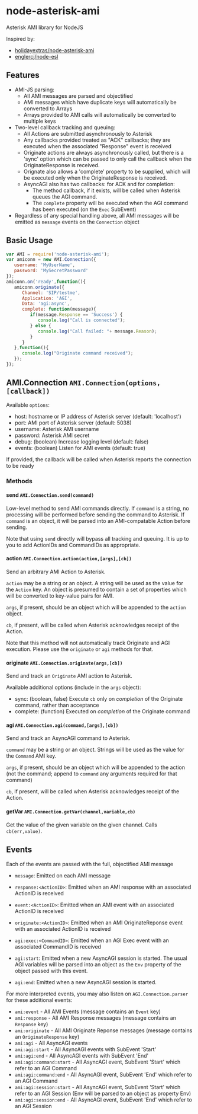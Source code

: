 node-asterisk-ami
=================

Asterisk AMI library for NodeJS

Inspired by:
* [holidayextras/node-asterisk-ami](https://github.com/holidayextras/node-asterisk-ami)
* [englercj/node-esl](https://github.com/englercj/node-esl)

Features
--------

* AMI-JS parsing:
   * All AMI messages are parsed and objectified
   * AMI messages which have duplicate keys will automatically be converted to Arrays
   * Arrays provided to AMI calls will automatically be converted to multiple keys
* Two-level callback tracking and queuing:
   * All Actions are submitted asynchronously to Asterisk
   * Any callbacks provided treated as "ACK" callbacks; they are executed when the associated "Response" event is received
   * Originate actions are always asynchronously called, but there is a 'sync' option which can be passed to only call the callback when the OriginateResponse is received.
   * Orignate also allows a 'complete' property to be supplied, which will be executed only when the OriginateResponse is received.
   * AsyncAGI also has two callbacks: for ACK and for completion:
      * The method callback, if it exists, will be called when Asterisk queues the AGI command.
      * The `complete` property will be executed when the AGI command has been executed (on the `Exec` SubEvent)
* Regardless of any special handling above, all AMI messages will be emitted as `message` events on the `Connection` object

Basic Usage
-----------

```Javascript
var AMI = require('node-asterisk-ami');
var amiconn = new AMI.Connection({
   username: 'MyUserName',
   password: 'MySecretPassword'
});
amiconn.on('ready',function(){
   amiconn.originate({
      Channel: 'SIP/testme',
      Application: 'AGI',
      Data: 'agi:async',
      complete: function(message){
         if(message.Response == 'Success') {
            console.log("Call is connected");
         } else {
            console.log("Call failed: "+ message.Reason);
         }
      }
   },function(){
      console.log("Originate command received");
   });
});
```

AMI.Connection `AMI.Connection(options,[callback])`
-----

Available `options`:
* host: hostname or IP address of Asterisk server (default: 'localhost')
* port: AMI port of Asterisk server (default: 5038)
* username:  Asterisk AMI username
* password:  Asterisk AMI secret
* debug: (boolean) Increase logging level (default: false)
* events: (boolean) Listen for AMI events (default: true)

If provided, the callback will be called when Asterisk reports the connection to be ready

### Methods

#### send `AMI.Connection.send(command)`

Low-level method to send AMI commands directly.  If `command` is a string, no processing will be performed before sending the command to Asterisk.  If `command` is an object, it will be parsed into an AMI-compatable Action before sending.

Note that using `send` directly will bypass all tracking and queuing.  It is up to you to add ActionIDs and CommandIDs as appropriate.

#### action `AMI.Connection.action(action,[args],[cb])`

Send an arbitrary AMI Action to Asterisk.

`action` may be a string or an object.  A string will be used as the value for the `Action` key.  An object is presumed to contain a set of properties which will be converted to key-value pairs for AMI.

`args`, if present, should be an object which will be appended to the `action` object.

`cb`, if present, will be called when Asterisk acknowledges receipt of the Action.

Note that this method will not automatically track Originate and AGI execution.  Please use the `originate` or `agi` methods for that.

#### originate `AMI.Connection.originate(args,[cb])`

Send and track an `Originate` AMI action to Asterisk.

Available additional options (include in the `args` object):
* sync:  (boolean, false) Execute `cb` only on *completion* of the Originate command, rather than acceptance
* complete: (function) Executed on *completion* of the Originate command

#### agi `AMI.Connection.agi(command,[args],[cb])`

Send and track an AsyncAGI command to Asterisk.

`command` may be a string or an object.  Strings will be used as the value for the `Command` AMI key.

`args`, if present, should be an object which will be appended to the action (not the command; append to `command` any arguments required for that command)

`cb`, if present, will be called when Asterisk acknowledges receipt of the Action.

#### getVar `AMI.Connection.getVar(channel,variable,cb)`

Get the value of the given variable on the given channel.  Calls `cb(err,value)`.


Events
------

Each of the events are passed with the full, objectified AMI message

* `message`: Emitted on each AMI message

* `response:<ActionID>`: Emitted when an AMI response with an associated ActionID is received

* `event:<ActionID>`: Emitted when an AMI event with an associated ActionID is received

* `originate:<ActionID>`: Emitted when an AMI OriginateReponse event with an associated ActionID is received

* `agi:exec:<CommandID>`: Emitted when an AGI Exec event with an associated CommandID is received

* `agi:start`: Emitted when a new AsyncAGI session is started.  The usual AGI variables will be parsed into an object as the `Env` property of the object passed with this event.

* `agi:end`: Emitted when a new AsyncAGI session is started.

For more interpreted events, you may also listen on `AGI.Connection.parser` for these additional events:
* `ami:event` - All AMI Events (message contains an `Event` key)
* `ami:response` - All AMI Response messages (message contains an `Response` key)
* `ami:originate` - All AMI Originate Reponse messages (message contains an `OriginateResponse` key)
* `ami:agi` - All AsyncAGI events
* `ami:agi:start` - All AsyncAGI events with SubEvent 'Start'
* `ami:agi:end` - All AsyncAGI events with SubEvent 'End'
* `ami:agi:command:start` - All AsyncAGI event, SubEvent 'Start' which refer to an AGI Command
* `ami:agi:command:end` - All AsyncAGI event, SubEvent 'End' which refer to an AGI Command
* `ami:agi:session:start` - All AsyncAGI event, SubEvent 'Start' which refer to an AGI Session (Env will be parsed to an object as property Env)
* `ami:agi:session:end` - All AsyncAGI event, SubEvent 'End' which refer to an AGI Session
